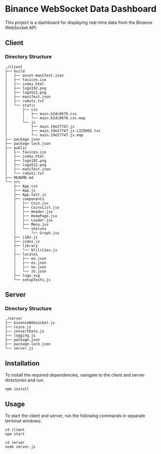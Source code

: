 # Binance WebSocket Data Dashboard

This project is a dashboard for displaying real-time data from the Binance WebSocket API.

## Client

### Directory Structure

```
./client
├── build
│   ├── asset-manifest.json
│   ├── favicon.ico
│   ├── index.html
│   ├── logo192.png
│   ├── logo512.png
│   ├── manifest.json
│   ├── robots.txt
│   └── static
│       ├── css
│       │   ├── main.b2dc0676.css
│       │   └── main.b2dc0676.css.map
│       └── js
│           ├── main.19e27747.js
│           ├── main.19e27747.js.LICENSE.txt
│           └── main.19e27747.js.map
├── package.json
├── package-lock.json
├── public
│   ├── favicon.ico
│   ├── index.html
│   ├── logo192.png
│   ├── logo512.png
│   ├── manifest.json
│   └── robots.txt
├── README.md
└── src
    ├── App.css
    ├── App.js
    ├── App.test.js
    ├── components
    │   ├── Coin.jsx
    │   ├── CoinsList.jsx
    │   ├── Header.jsx
    │   ├── HomePage.jsx
    │   ├── Loader.jsx
    │   ├── Menu.jsx
    │   └── shelves
    │       └── Graph.jsx
    ├── i18n.js
    ├── index.js
    ├── library
    │   └── Utilities.js
    ├── locales
    │   ├── en.json
    │   ├── es.json
    │   ├── he.json
    │   └── zh.json
    ├── logo.svg
    └── setupTests.js
```

## Server

### Directory Structure

```
./server
├── binanceWebsocket.js
├── coins.js
├── convertData.js
├── logging.js
├── package.json
├── package-lock.json
└── server.js
```

## Installation

To install the required dependencies, navigate to the client and server directories and run:

```
npm install
```

## Usage

To start the client and server, run the following commands in separate terminal windows:

```
cd client
npm start
```

```
cd server
node server.js
```